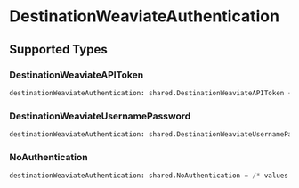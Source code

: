 # DestinationWeaviateAuthentication


## Supported Types

### DestinationWeaviateAPIToken

```python
destinationWeaviateAuthentication: shared.DestinationWeaviateAPIToken = /* values here */
```

### DestinationWeaviateUsernamePassword

```python
destinationWeaviateAuthentication: shared.DestinationWeaviateUsernamePassword = /* values here */
```

### NoAuthentication

```python
destinationWeaviateAuthentication: shared.NoAuthentication = /* values here */
```

